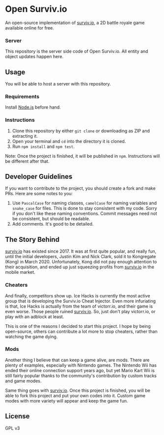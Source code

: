 # Open Surviv.io
An open-source implementation of [surviv.io](https://surviv.io), a 2D battle royale game available online for free.

### Server
This repository is the server side code of Open Surviv.io. All entity and object updates happen here.

## Usage
You will be able to host a server with this repository.

### Requirements
Install [Node.js](https://nodejs.org) before hand.

### Instructions
1. Clone this repository by either `git clone` or downloading as ZIP and extracting it.
2. Open your terminal and `cd` into the directory it is cloned.
3. Run `npm install` and `npm test`.

Note: Once the project is finished, it will be published in `npm`. Instructions will be different after that.

## Developer Guidelines
If you want to contribute to the project, you should create a fork and make PRs. Here are some notes to you:

1. Use `PascalCase` for naming classes, `camelCase` for naming variables and `snake_case` for files. This is done to stay consistent with my code. Sorry if you don't like these naming conventions. Commit messages need not be consistent, but should be readable.
2. Add comments. It's good to be detailed.

## The Story Behind
[surviv.io](https://surviv.io) has existed since 2017. It was at first quite popular, and really fun, until the initial developers, Justin Kim and Nick Clark, sold it to Kongregate (Kong) in March 2020. Unfortunately, Kong did not pay enough attention to their acquisition, and ended up just squeezing profits from [surviv.io](https://surviv.io) in the mobile market.

### Cheaters
And finally, competitors show up. Ice Hacks is currently the most active group that is developing the Surviv.io Cheat Injector. Even more infuriating is that, Ice Hacks is actually from the team of victorr.io, and their game is even worse. Those people ruined [surviv.io](https://surviv.io). So, just don't play victorr.io, or play with an adblock at least.

This is one of the reasons I decided to start this project. I hope by being open-source, others can contribute a lot more to stop cheaters, rather than watching the game dying.

### Mods
Another thing I believe that can keep a game alive, are mods. There are plenty of examples, especially with Nintendo games. The Nintendo Wii has ended their online connection support years ago, but yet Mario Kart Wii is still fairly popular thanks to the community's contribution by custom tracks and game modes.

Same thing goes with [surviv.io](https://surviv.io). Once this project is finished, you will be able to fork this project and put your own codes into it. Custom game modes with more variety will appear and keep the game fun.

## License
GPL v3
